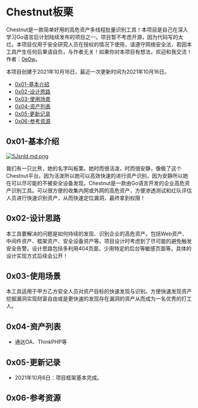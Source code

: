 # Chestnut板栗
Chestnut是一款简单好用的高危资产多线程批量识别工具！本项目是自己在深入学习Go语言后计划陆续发布的项目之一。项目暂不考虑开源，因为代码写的太烂。本项目仅用于安全研究人员在授权的情况下使用，请遵守网络安全法，若因本工具产生任何后果请自负，与作者无关！如果你对本项目有想法，欢迎和我交流！作者：[0e0w](https://github.com/0e0w/Chestnut)。

本项目创建于2021年10月16日，最近一次更新时间为2021年10月16日。

- [0x01-基本介绍](https://github.com/0e0w/Chestnut#0x01-%E5%9F%BA%E6%9C%AC%E4%BB%8B%E7%BB%8D)
- [0x02-设计思路](https://github.com/0e0w/Chestnut#0x02-%E8%AE%BE%E8%AE%A1%E6%80%9D%E8%B7%AF)
- [0x03-使用场景](https://github.com/0e0w/Chestnut#0x03-%E4%BD%BF%E7%94%A8%E5%9C%BA%E6%99%AF)
- [0x04-资产列表](https://github.com/0e0w/Chestnut#0x04-%E8%B5%84%E4%BA%A7%E5%88%97%E8%A1%A8)
- [0x05-更新记录](https://github.com/0e0w/Chestnut#0x05-%E6%9B%B4%E6%96%B0%E8%AE%B0%E5%BD%95)
- [0x06-参考资源](https://github.com/0e0w/Chestnut#0x06-%E5%8F%82%E8%80%83%E8%B5%84%E6%BA%90)

## 0x01-基本介绍

[![5Jsnld.md.png](https://z3.ax1x.com/2021/10/16/5Jsnld.md.png)](https://imgtu.com/i/5Jsnld)

​		我们有一只比熊，她的名字叫板栗。她时而很活泼，时而很安静，像极了这个Chestnut平台。因为活泼所以她可以高效快速的进行资产识别，因为安静所以她在可以尽可能的不被安全设备发现。Chestnut是一款由Go语言开发的企业高危资产识别工具。可以很方便的收集内网或外网的高危资产，方便渗透测试和红队评估人员进行快速识别资产，从而快速定位漏洞，最终拿到权限！

## 0x02-设计思路

​		本工具要解决的问题是如何持续的发现、识别企业的高危资产。包括Web资产、中间件资产、框架资产、安全设备资产等。项目设计时考虑到了尽可能的避免触发安全告警。设计思路包括多利用404页面，少用特定的后台等敏感页面等。具体的设计实现方式后续会公开！

## 0x03-使用场景

​		本工具适用于甲方乙方安全人员对资产目标的快速发现与识别。方便快速发现资产挖掘漏洞实现财富自由或是更快速的发现存在漏洞的资产从而成为一名优秀的打工人。

## 0x04-资产列表

- 通达OA、ThinkPHP等

## 0x05-更新记录

- 2021年10月6日：项目框架基本完成。

## 0x06-参考资源